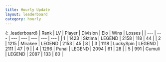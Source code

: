 ```yaml
---
title: Hourly Update
layout: leaderboard
category: hourly
---
```


{: .leaderboard}
| Rank | LV | Player | Division | Elo | Wins | Losses |
| --- | --- | --- | --- | --- | --- | --- |
| <span data-change="0">1</span> | 1423 | <span title="ID: 353063">Sktima</span> | LEGEND | <span data-change="0">2158</span> | <span data-change="0">118</span> | <span data-change="0">44</span> |
| <span data-change="0">2</span> | 1215 | <span title="ID: 416373">Mirakee</span> | LEGEND | <span data-change="0">2153</span> | <span data-change="0">45</span> | <span data-change="0">8</span> |
| <span data-change="0">3</span> | 1118 | <span title="ID: 498412">LuckySpin</span> | LEGEND | <span data-change="0">2111</span> | <span data-change="0">47</span> | <span data-change="0">9</span> |
| <span data-change="1">4</span> | 1296 | <span title="ID: 361226">Punai</span> | LEGEND | <span data-change="16">2094</span> | <span data-change="2">61</span> | <span data-change="0">28</span> |
| <span data-change="-1">5</span> | 991 | <span title="ID: 294236">Cumuli</span> | LEGEND | <span data-change="0">2087</span> | <span data-change="0">133</span> | <span data-change="0">60</span> |